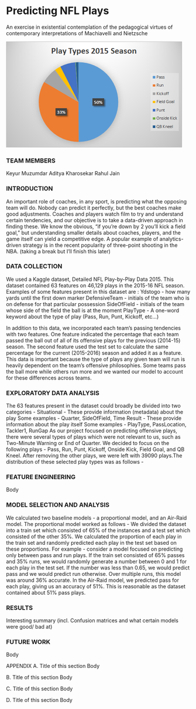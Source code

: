 # Predicting NFL Plays
An exercise in existential contemplation of the pedagogical virtues of contemporary interpretations of Machiavelli and Nietzsche

<img src="PlayTypes.png">

### TEAM MEMBERS
Keyur Muzumdar
Aditya Kharosekar
Rahul Jain

### INTRODUCTION
An important role of coaches, in any sport, is predicting what the opposing team will do. Nobody can predict it perfectly, but the best coaches make good adjustments. Coaches and players watch film to try and understand certain tendencies, and our objective is to take a data-driven approach in finding these. We know the obvious, “if you’re down by 2 you’ll kick a field goal,” but understanding smaller details about coaches, players, and the game itself can yield a competitive edge. A popular example of analytics-driven strategy is in the recent popularity of three-point shooting in the NBA. (taking a break but I’ll  finish this later) 
### DATA COLLECTION
We used a Kaggle dataset, Detailed NFL Play-by-Play Data 2015. This dataset contained 63 features on 46,129 plays in the 2015-16 NFL season. Examples of some features present in this dataset are : 
Ydstogo - how many yards until the first down marker
DefensiveTeam - initials of the team who is on defense for that particular possession
SideOfField - initials of the team whose side of the field the ball is at the moment
PlayType - A one-word keyword about the type of play (Pass, Run, Punt, Kickoff, etc…)

In addition to this data, we incorporated each team’s passing tendencies with two features. One feature indicated the percentage that each team passed the ball out of all of its offensive plays for the previous (2014-15) season. The second feature used the test set to calculate the same percentage for the current (2015-2016) season and added it as a feature. This data is important because the type of plays any given team will run is heavily dependent on the team’s offensive philosophies. Some teams pass the ball more while others run more and we wanted our model to account for these differences across teams.

### EXPLORATORY DATA ANALYSIS
The 63 features present in the dataset could broadly be divided into two categories - 
Situational - These provide information (metadata) about the play
Some examples - Quarter, SideOfField, Time
Result - These provide information about the play itself
Some examples - PlayType, PassLocation, Tackler1, RunGap
As our project focused on predicting offensive plays, there were several types of plays which were not relevant to us, such as Two-Minute Warning or End of Quarter. We decided to focus on the following plays - Pass, Run, Punt, Kickoff, Onside Kick, Field Goal, and QB Kneel. After removing the other plays, we were left with 39090 plays.The distribution of these selected play types was as follows - 

### FEATURE ENGINEERING
Body

### MODEL SELECTION AND ANALYSIS
We calculated two baseline models - a proportional model, and an Air-Raid model. The proportional model worked as follows - We divided the dataset into a train set which consisted of 65% of the instances and a test set which consisted of the other 35%. We calculated the proportion of each play in the train set and randomly predicted each play in the test set based on these proportions. For example - consider a model focused on predicting only between pass and run plays. If the train set consisted of 65% passes and 35% runs, we would randomly generate a number between 0 and 1 for each play in the test set. If the number was less than 0.65, we would predict pass and we would predict run otherwise. Over multiple runs, this model was around 36% accurate.
In the Air-Raid model, we predicted pass for each play, giving us an accuracy of 51%. This is reasonable as the dataset contained about 51% pass plays.


### RESULTS 
Interesting summary (incl. Confusion matrices and what certain models were good/ bad at) 

### FUTURE WORK
Body

APPENDIX
A. Title of this section
Body 

B. Title of this section
Body

C. Title of this section
Body 

D. Title of this section
Body







